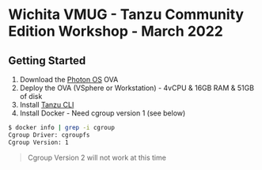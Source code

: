 # Wichita VMUG - Tanzu Community Edition Workshop - March 2022

## Getting Started

1.  Download the [Photon OS](https://github.com/vmware/photon) OVA
2.  Deploy the OVA (VSphere or Workstation) - 4vCPU & 16GB RAM & 51GB of disk
3.  Install [Tanzu CLI](https://tanzucommunityedition.io/docs/v0.10/cli-installation/)
4.  Install Docker - Need cgroup version 1 (see below)

```bash
$ docker info | grep -i cgroup
Cgroup Driver: cgroupfs
Cgroup Version: 1
```
> Cgroup Version 2 will not work at this time
